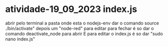 # atividade-19_09_2023 index.js

abrir pelo terminal a pasta onde esta o nodejs-env dar o comando source ./bin/activate" depois um "node-red" para editar 
para fechar é so dar o comando deactivate_node  para abrir 
E para editar o index.js é so dar "sudo nano index.js"
